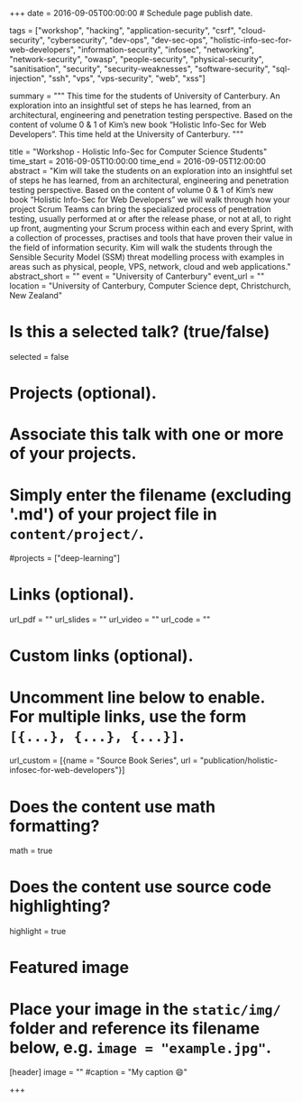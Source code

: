 +++
date = 2016-09-05T00:00:00  # Schedule page publish date.

tags = ["workshop", "hacking", "application-security", "csrf", "cloud-security", "cybersecurity", "dev-ops", "dev-sec-ops", "holistic-info-sec-for-web-developers", "information-security", "infosec", "networking", "network-security", "owasp", "people-security", "physical-security", "sanitisation", "security", "security-weaknesses", "software-security", "sql-injection", "ssh", "vps", "vps-security", "web", "xss"]

summary = """
This time for the students of University of Canterbury. An exploration into an insightful set of steps he has learned, from an architectural, engineering and penetration testing perspective. Based on the content of volume 0 & 1 of Kim’s new book “Holistic Info-Sec for Web Developers”. This time held at the University of Canterbury.
"""

title = "Workshop - Holistic Info-Sec for Computer Science Students"
time_start = 2016-09-05T10:00:00
time_end = 2016-09-05T12:00:00
abstract = "Kim will take the students on an exploration into an insightful set of steps he has learned, from an architectural, engineering and penetration testing perspective. Based on the content of volume 0 & 1 of Kim’s new book “Holistic Info-Sec for Web Developers” we will walk through how your project Scrum Teams can bring the specialized process of penetration testing, usually performed at or after the release phase, or not at all, to right up front, augmenting your Scrum process within each and every Sprint, with a collection of processes, practises and tools that have proven their value in the field of information security. Kim will walk the students through the Sensible Security Model (SSM) threat modelling process with examples in areas such as physical, people, VPS, network, cloud and web applications."
abstract_short = ""
event = "University of Canterbury"
event_url = ""
location = "University of Canterbury, Computer Science dept, Christchurch, New Zealand"

# Is this a selected talk? (true/false)
selected = false

# Projects (optional).
#   Associate this talk with one or more of your projects.
#   Simply enter the filename (excluding '.md') of your project file in `content/project/`.
#projects = ["deep-learning"]

# Links (optional).
url_pdf = ""
url_slides = ""
url_video = ""
url_code = ""

# Custom links (optional).
#   Uncomment line below to enable. For multiple links, use the form `[{...}, {...}, {...}]`.
url_custom = [{name = "Source Book Series", url = "publication/holistic-infosec-for-web-developers"}]


# Does the content use math formatting?
math = true

# Does the content use source code highlighting?
highlight = true

# Featured image
# Place your image in the `static/img/` folder and reference its filename below, e.g. `image = "example.jpg"`.
[header]
image = ""
#caption = "My caption :smile:"

+++



